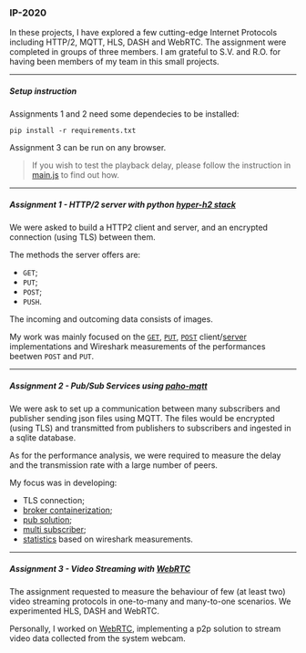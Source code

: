 ### IP-2020

In these projects, I have explored a few cutting-edge Internet Protocols including HTTP/2, MQTT, HLS, DASH and WebRTC. The assignment were completed in groups of three members. I am grateful to S.V. and R.O. for having been members of my team in this small projects.

-------

##### Setup instruction

Assignments 1 and 2 need some dependecies to be installed:

`pip install -r requirements.txt`

Assignment 3 can be run on any browser. 

> If you wish to test the playback delay, please follow the instruction in [main.js](./part3/webrtc/js/main.js) to find out how.

-------

##### Assignment 1 - HTTP/2 server with python [hyper-h2 stack](https://python-hyper.org/projects/h2/en/stable/basic-usage.html)

We were asked to build a HTTP2 client and server, and an encrypted connection  (using TLS) between them. 

The methods the server offers are:

* `GET`;
* `PUT`;
* `POST`;
* `PUSH`.

The incoming and outcoming data consists of images.

My work was mainly focused on the [`GET`](./part1/clients/get.py), [`PUT`](./part1/clients/post.py), [`POST`](./part1/clients/post.py) client/[server
](./part1/server.py) implementations and Wireshark measurements of the performances beetwen `POST` and `PUT`.

-------

##### Assignment 2 - Pub/Sub Services using [paho-mqtt](https://pypi.org/project/paho-mqtt/)

We were ask to set up a communication between many subscribers and publisher sending json files using MQTT. The files would be encrypted (using TLS) and transmitted from publishers to subscribers and ingested in a sqlite database. 

As for the performance analysis, we were required to measure the delay and the transmission rate with a large number of peers.

My focus was in developing:

* TLS connection;
* [broker containerization](./part2/broker);
* [pub solution](./part2/pub.py);
* [multi subscriber](./part2/sub_gen_complex.py);
* [statistics](./part2/img) based on wireshark measurements.

-------

##### Assignment 3 - Video Streaming with [WebRTC](https://webrtc.org)

The assignment requested to measure the behaviour of few (at least two) video streaming protocols in one-to-many and many-to-one scenarios. We experimented HLS, DASH and WebRTC.

Personally, I worked on [WebRTC](./part3/webrtc), implementing a p2p solution to stream video data collected from the system webcam.
